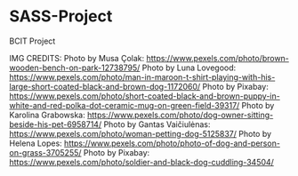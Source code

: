# SASS-Project
BCIT Project

IMG CREDITS:
Photo by Musa  Çolak: https://www.pexels.com/photo/brown-wooden-bench-on-park-12738795/
Photo by Luna Lovegood: https://www.pexels.com/photo/man-in-maroon-t-shirt-playing-with-his-large-short-coated-black-and-brown-dog-1172060/
Photo by Pixabay: https://www.pexels.com/photo/short-coated-black-and-brown-puppy-in-white-and-red-polka-dot-ceramic-mug-on-green-field-39317/
Photo by Karolina Grabowska: https://www.pexels.com/photo/dog-owner-sitting-beside-his-pet-6958714/
Photo by Gantas Vaičiulėnas: https://www.pexels.com/photo/woman-petting-dog-5125837/
Photo by Helena Lopes: https://www.pexels.com/photo/photo-of-dog-and-person-on-grass-3705255/
Photo by Pixabay: https://www.pexels.com/photo/soldier-and-black-dog-cuddling-34504/
